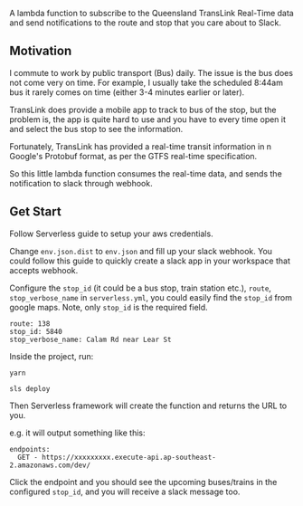 A lambda function to subscribe to the Queensland TransLink Real-Time data and send notifications to the route and stop that you care about to Slack.

## Motivation

I commute to work by public transport (Bus) daily. The issue is the bus does not come very on time. For example, I usually take the scheduled 8:44am bus it rarely comes on time (either 3-4 minutes earlier or later).

TransLink does provide a mobile app to track to bus of the stop, but the problem is, the app is quite hard to use and you have to every time open it and select the bus stop to see the information.

Fortunately, TransLink has provided a real-time transit information in n Google's Protobuf format, as per the GTFS real-time specification.

So this little lambda function consumes the real-time data, and sends the notification to slack through webhook.

## Get Start

Follow Serverless guide to setup your aws credentials.

Change `env.json.dist` to `env.json` and fill up your slack webhook. You could follow this guide to quickly create a slack app in your workspace that accepts webhook.

Configure the `stop_id` (it could be a bus stop, train station etc.), `route`, `stop_verbose_name` in `serverless.yml`, you could easily find the `stop_id` from google maps. Note, only `stop_id` is the required field.

```
route: 138
stop_id: 5840
stop_verbose_name: Calam Rd near Lear St
```

Inside the project, run:
```
yarn

sls deploy
```

Then Serverless framework will create the function and returns the URL to you. 

e.g. it will output something like this:

```
endpoints:
  GET - https://xxxxxxxxx.execute-api.ap-southeast-2.amazonaws.com/dev/
```

Click the endpoint and you should see the upcoming buses/trains in the configured `stop_id`, and you will receive a slack message too.

